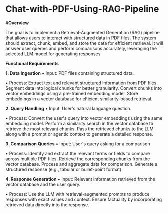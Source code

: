 # **Chat-with-PDF-Using-RAG-Pipeline**
#**Overview**

The goal is to implement a Retrieval-Augmented Generation (RAG) pipeline that allows users to
interact with structured data in  PDF files. The system should extract, chunk,
embed, and store the data for efficient retrieval. It will answer user queries and perform
comparisons accurately, leveraging the selected LLM model for generating responses.

**Functional Requirements**

**1. Data Ingestion**
• Input: PDF files containing structured data.

• Process:
 Extract text and relevant structured information from PDF files.
 Segment data into logical chunks for better granularity.
 Convert chunks into vector embeddings using a pre-trained embedding model.
 Store embeddings in a vector database for eFicient similarity-based retrieval.

**2. Query Handling**
• Input: User's natural language question.

• Process:
 Convert the user's query into vector embeddings using the same embedding
model.
 Perform a similarity search in the vector database to retrieve the most relevant
chunks.
 Pass the retrieved chunks to the LLM along with a prompt or agentic context to
generate a detailed response.

**3. Comparison Queries**
• Input: User's query asking for a comparison

• Process:
 Identify and extract the relevant terms or fields to compare across multiple PDF
files.
 Retrieve the corresponding chunks from the vector database.
 Process and aggregate data for comparison.
 Generate a structured response (e.g., tabular or bullet-point format).

**4. Response Generation**
• Input: Relevant information retrieved from the vector database and the user query.

• Process:
 Use the LLM with retrieval-augmented prompts to produce responses with exact
 values and context.
 Ensure factuality by incorporating retrieved data directly into the response.
